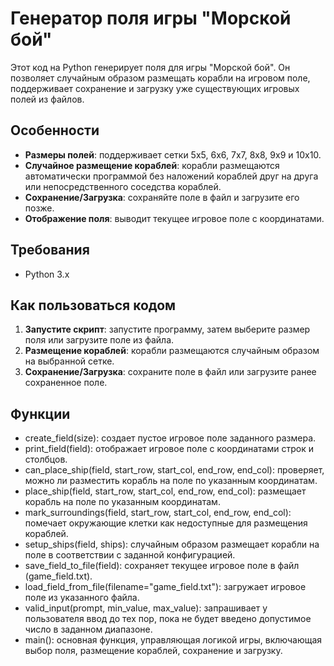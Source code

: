 # Генератор поля игры "Морской бой"

Этот код на Python генерирует поля для игры "Морской бой". Он позволяет случайным образом размещать корабли на игровом поле, поддерживает сохранение и загрузку уже существующих игровых полей из файлов.

## Особенности

- **Размеры полей**: поддерживает сетки 5x5, 6x6, 7x7, 8x8, 9x9 и 10x10.
- **Случайное размещение кораблей**: корабли размещаются автоматически программой без наложений кораблей друг на друга или непосредственного соседства кораблей.
- **Сохранение/Загрузка**: сохраняйте поле в файл и загрузите его позже.
- **Отображение поля**: выводит текущее игровое поле с координатами.

## Требования

- Python 3.x

## Как пользоваться кодом

1. **Запустите скрипт**: запустите программу, затем выберите размер поля или загрузите поле из файла.
2. **Размещение кораблей**: корабли размещаются случайным образом на выбранной сетке.
3. **Сохранение/Загрузка**: сохраните поле в файл или загрузите ранее сохраненное поле.

## Функции

- create_field(size): создает пустое игровое поле заданного размера.
- print_field(field): отображает игровое поле с координатами строк и столбцов.
- can_place_ship(field, start_row, start_col, end_row, end_col): проверяет, можно ли разместить корабль на поле по указанным координатам.
- place_ship(field, start_row, start_col, end_row, end_col): размещает корабль на поле по указанным координатам.
- mark_surroundings(field, start_row, start_col, end_row, end_col): помечает окружающие клетки как недоступные для размещения кораблей.
- setup_ships(field, ships): случайным образом размещает корабли на поле в соответствии с заданной конфигурацией.
- save_field_to_file(field): сохраняет текущее игровое поле в файл (game_field.txt).
- load_field_from_file(filename="game_field.txt"): загружает игровое поле из указанного файла.
- valid_input(prompt, min_value, max_value): запрашивает у пользователя ввод до тех пор, пока не будет введено допустимое число в заданном диапазоне.
- main(): основная функция, управляющая логикой игры, включающая выбор поля, размещение кораблей, сохранение и загрузку.
